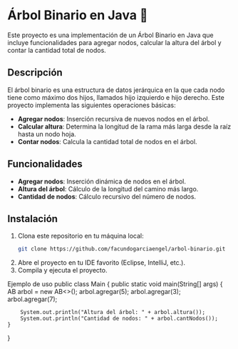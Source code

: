 # Árbol Binario en Java 🌳

Este proyecto es una implementación de un Árbol Binario en Java que incluye funcionalidades para agregar nodos, calcular la altura del árbol y contar la cantidad total de nodos.

## Descripción

El árbol binario es una estructura de datos jerárquica en la que cada nodo tiene como máximo dos hijos, llamados hijo izquierdo e hijo derecho. Este proyecto implementa las siguientes operaciones básicas:

- **Agregar nodos**: Inserción recursiva de nuevos nodos en el árbol.
- **Calcular altura**: Determina la longitud de la rama más larga desde la raíz hasta un nodo hoja.
- **Contar nodos**: Calcula la cantidad total de nodos en el árbol.

## Funcionalidades

- **Agregar nodos**: Inserción dinámica de nodos en el árbol.
- **Altura del árbol**: Cálculo de la longitud del camino más largo.
- **Cantidad de nodos**: Cálculo recursivo del número de nodos.

## Instalación

1. Clona este repositorio en tu máquina local:
   ```bash
   git clone https://github.com/facundogarciaengel/arbol-binario.git
2. Abre el proyecto en tu IDE favorito (Eclipse, IntelliJ, etc.).
3. Compila y ejecuta el proyecto.

Ejemplo de uso
public class Main {
    public static void main(String[] args) {
        AB<Integer> arbol = new AB<>();
        arbol.agregar(5);
        arbol.agregar(3);
        arbol.agregar(7);

        System.out.println("Altura del árbol: " + arbol.altura());
        System.out.println("Cantidad de nodos: " + arbol.cantNodos());
    }
}

